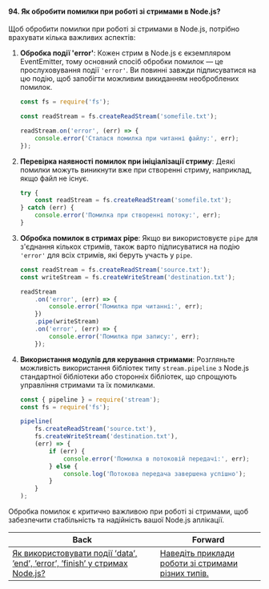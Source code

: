 #### 94. Як обробити помилки при роботі зі стримами в Node.js?

Щоб обробити помилки при роботі зі стримами в Node.js, потрібно врахувати кілька важливих аспектів:

1. **Обробка події 'error'**: Кожен стрим в Node.js є екземпляром EventEmitter, тому основний спосіб обробки помилок — це прослуховування події `'error'`. Ви повинні завжди підписуватися на цю подію, щоб запобігти можливим викиданням необроблених помилок.

   ```javascript
   const fs = require('fs');

   const readStream = fs.createReadStream('somefile.txt');

   readStream.on('error', (err) => {
       console.error('Сталася помилка при читанні файлу:', err);
   });
   ```

2. **Перевірка наявності помилок при ініціалізації стриму**: Деякі помилки можуть виникнути вже при створенні стриму, наприклад, якщо файл не існує.

   ```javascript
   try {
       const readStream = fs.createReadStream('somefile.txt');
   } catch (err) {
       console.error('Помилка при створенні потоку:', err);
   }
   ```

3. **Обробка помилок в стримах pipe**: Якщо ви використовуєте `pipe` для з'єднання кількох стримів, також варто підписуватися на подію `'error'` для всіх стримів, які беруть участь у `pipe`.

   ```javascript
   const readStream = fs.createReadStream('source.txt');
   const writeStream = fs.createWriteStream('destination.txt');

   readStream
       .on('error', (err) => {
           console.error('Помилка при читанні:', err);
       })
       .pipe(writeStream)
       .on('error', (err) => {
           console.error('Помилка при запису:', err);
       });
   ```

4. **Використання модулів для керування стримами**: Розгляньте можливість використання бібліотек типу `stream.pipeline` з Node.js стандартної бібліотеки або сторонніх бібліотек, що спрощують управління стримами та їх помилками.

   ```javascript
   const { pipeline } = require('stream');
   const fs = require('fs');

   pipeline(
       fs.createReadStream('source.txt'),
       fs.createWriteStream('destination.txt'),
       (err) => {
           if (err) {
               console.error('Помилка в потоковій передачі:', err);
           } else {
               console.log('Потокова передача завершена успішно');
           }
       }
   );
   ```

Обробка помилок є критично важливою при роботі зі стримами, щоб забезпечити стабільність та надійність вашої Node.js аплікації.

| Back | Forward |
|---|---|
| [Як використовувати події ’data’, ’end’, ’error’, ’finish’ у стримах Node.js?](/ua/middle/nodejs/how-to-use-events-data-end-error-finish-in-nodejs-streams.md)  | [Наведіть приклади роботи зі стримами різних типів.](/ua/middle/nodejs/examples-of-working-with-different-types-of-streams.md) |